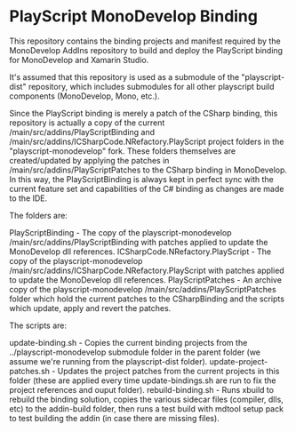 PlayScript MonoDevelop Binding
==============================

This repository contains the binding projects and manifest required by the MonoDevelop AddIns repository to build and deploy the PlayScript binding for MonoDevelop and Xamarin Studio.

It's assumed that this repository is used as a submodule of the "playscript-dist" repository, which includes submodules for all other playscript build components (MonoDevelop, Mono, etc.).

Since the PlayScript binding is merely a patch of the CSharp binding, this repository is actually a copy of the current /main/src/addins/PlayScriptBinding and /main/src/addins/ICSharpCode.NRefactory.PlayScript 
project folders in the "playscript-monodevelop" fork.   These folders themselves are created/updated by applying the patches in /main/src/addins/PlayScriptPatches to the CSharp binding in MonoDevelop.  In this
way, the PlayScriptBinding is always kept in perfect sync with the current feature set and capabilities of the C# binding as changes are made to the IDE.

The folders are:

PlayScriptBinding - The copy of the playscript-monodevelop /main/src/addins/PlayScriptBinding with patches applied to update the MonoDevelop dll references.
ICSharpCode.NRefactory.PlayScript - The copy of the playscript-monodevelop /main/src/addins/ICSharpCode.NRefactory.PlayScript with patches applied to update the MonoDevelop dll references.
PlayScriptPatches - An archive copy of the playscript-monodevelop /main/src/addins/PlayScriptPatches folder which hold the current patches to the CSharpBinding and the scripts which update, apply and revert the patches.

The scripts are:

update-binding.sh - Copies the current binding projects from the ../playscript-monodevelop submodule folder in the parent folder (we assume we're running from the playscript-dist folder).
update-project-patches.sh - Updates the project patches from the current projects in this folder (these are applied every time update-bindings.sh are run to fix the project references and ouput folder).
rebuild-binding.sh - Runs xbuild to rebuild the binding solution, copies the various sidecar files (compiler, dlls, etc) to the addin-build folder, then runs a test build with mdtool setup pack to test building the addin (in case there are missing files).


